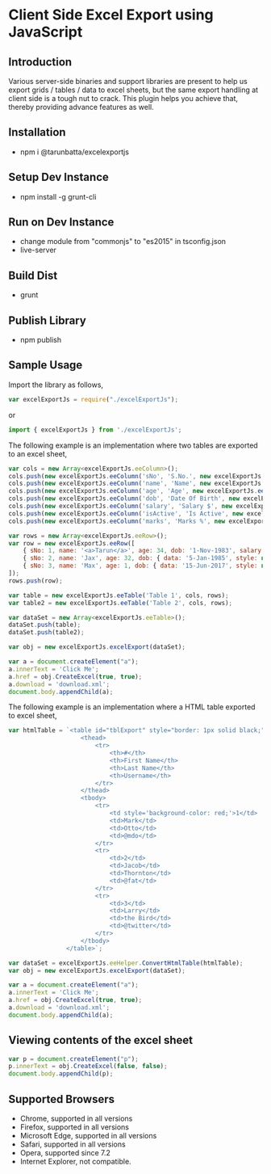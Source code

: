 # Client Side Excel Export using JavaScript

## Introduction

Various server-side binaries and support libraries are present to help us export grids / tables / data to excel sheets, but the same export handling at client side is a tough nut to crack. This plugin helps you achieve that, thereby providing advance features as well.

## Installation

* npm i @tarunbatta/excelexportjs

## Setup Dev Instance

* npm install -g grunt-cli

## Run on Dev Instance

* change module from "commonjs" to "es2015" in tsconfig.json
* live-server

## Build Dist

* grunt

## Publish Library

* npm publish

## Sample Usage

Import the library as follows,

```js
var excelExportJs = require("./excelExportJs");
```

or

```js
import { excelExportJs } from './excelExportJs';
```

The following example is an implementation where two tables are exported to an excel sheet,

```js
var cols = new Array<excelExportJs.eeColumn>();
cols.push(new excelExportJs.eeColumn('sNo', 'S.No.', new excelExportJs.eeColumnType(excelExportJs.eeCellTypes.Number), 25));
cols.push(new excelExportJs.eeColumn('name', 'Name', new excelExportJs.eeColumnType(excelExportJs.eeCellTypes.Html), 100));
cols.push(new excelExportJs.eeColumn('age', 'Age', new excelExportJs.eeColumnType(excelExportJs.eeCellTypes.Number), 25));
cols.push(new excelExportJs.eeColumn('dob', 'Date Of Birth', new excelExportJs.eeColumnType(excelExportJs.eeCellTypes.DateTime), 75));
cols.push(new excelExportJs.eeColumn('salary', 'Salary $', new excelExportJs.eeColumnType(excelExportJs.eeCellTypes.Float)));
cols.push(new excelExportJs.eeColumn('isActive', 'Is Active', new excelExportJs.eeColumnType(excelExportJs.eeCellTypes.Boolean)));
cols.push(new excelExportJs.eeColumn('marks', 'Marks %', new excelExportJs.eeColumnType(excelExportJs.eeCellTypes.Percent)));

var rows = new Array<excelExportJs.eeRow>();
var row = new excelExportJs.eeRow([
    { sNo: 1, name: '<a>Tarun</a>', age: 34, dob: '1-Nov-1983', salary: 1.11, isActive: true, marks: 0.1211 },
    { sNo: 2, name: 'Jax', age: 32, dob: { data: '5-Jan-1985', style: new excelExportJs.eeCellStyle(new excelExportJs.eeBackground('#34FFFF')) }, salary: 2.33, isActive: false, marks: 0.5422 },
    { sNo: 3, name: 'Max', age: 1, dob: { data: '15-Jun-2017', style: new excelExportJs.eeCellStyle(new excelExportJs.eeBackground('#FF0000')) }, salary: 3.44, isActive: true, marks: 0.8133 }
]);
rows.push(row);

var table = new excelExportJs.eeTable('Table 1', cols, rows);
var table2 = new excelExportJs.eeTable('Table 2', cols, rows);

var dataSet = new Array<excelExportJs.eeTable>();
dataSet.push(table);
dataSet.push(table2);

var obj = new excelExportJs.excelExport(dataSet);

var a = document.createElement("a");
a.innerText = 'Click Me';
a.href = obj.CreateExcel(true, true);
a.download = 'download.xml';
document.body.appendChild(a);
```

The following example is an implementation where a HTML table exported to excel sheet, 

```js
var htmlTable = `<table id="tblExport" style="border: 1px solid black;">
                    <thead>
                        <tr>
                            <th>#</th>
                            <th>First Name</th>
                            <th>Last Name</th>
                            <th>Username</th>
                        </tr>
                    </thead>
                    <tbody>
                        <tr>
                            <td style='background-color: red;'>1</td>
                            <td>Mark</td>
                            <td>Otto</td>
                            <td>@mdo</td>
                        </tr>
                        <tr>
                            <td>2</td>
                            <td>Jacob</td>
                            <td>Thornton</td>
                            <td>@fat</td>
                        </tr>
                        <tr>
                            <td>3</td>
                            <td>Larry</td>
                            <td>the Bird</td>
                            <td>@twitter</td>
                        </tr>
                    </tbody>
                </table>`;

var dataSet = excelExportJs.eeHelper.ConvertHtmlTable(htmlTable);
var obj = new excelExportJs.excelExport(dataSet);

var a = document.createElement("a");
a.innerText = 'Click Me';
a.href = obj.CreateExcel(true, true);
a.download = 'download.xml';
document.body.appendChild(a);
```

## Viewing contents of the excel sheet

```js
var p = document.createElement("p");
p.innerText = obj.CreateExcel(false, false);
document.body.appendChild(p);
```
## Supported Browsers

* Chrome, supported in all versions
* Firefox, supported in all versions
* Microsoft Edge, supported in all versions
* Safari, supported in all versions
* Opera, supported since 7.2
* Internet Explorer, not compatible.